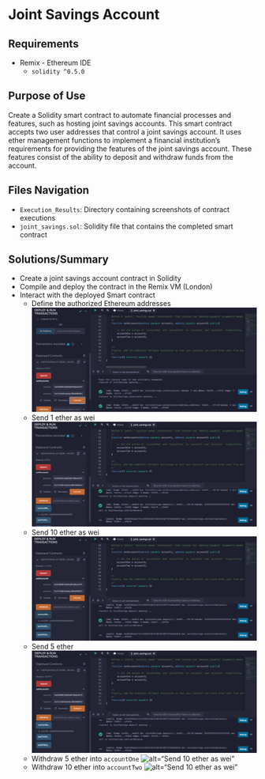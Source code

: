 # Joint Savings Account

## Requirements

* Remix - Ethereum IDE
  * `solidity ^0.5.0`

## Purpose of Use

Create a Solidity smart contract to automate financial processes and features, such as hosting joint savings accounts. This smart contract accepts two user addresses that control a joint savings account. It uses ether management functions to implement a financial institution’s requirements for providing the features of the joint savings account. These features consist of the ability to deposit and withdraw funds from the account.

## Files Navigation

* `Execution_Results`: Directory containing screenshots of contract executions
* `joint_savings.sol`: Solidity file that contains the completed smart contract

## Solutions/Summary

* Create a joint savings account contract in Solidity
* Compile and deploy the contract in the Remix VM (London)
* Interact with the deployed Smart contract
  * Define the authorized Ethereum addresses
![alt=“Define the authorized ETH addresses”](Execution_Results/Defined_Authorized_ETH_Addresses.png)
  * Send 1 ether as wei
![alt=“Send 1 ether as wei”](Execution_Results/Send_1ETH_as_Wei.png)
  * Send 10 ether as wei
![alt=“Send 10 ether as wei”](Execution_Results/Send_10ETH_as_Wei.png)
  * Send 5 ether
![alt=“Send 10 ether as wei”](Execution_Results/Send_5ETH.png)
  * Withdraw 5 ether into `accountOne`
![alt=“Send 10 ether as wei”](Withdraw_5ETH_into_1.png)
  * Withdraw 10 ether into `accountTwo`
![alt=“Send 10 ether as wei”](Withdraw_10ETH_into_2.png)